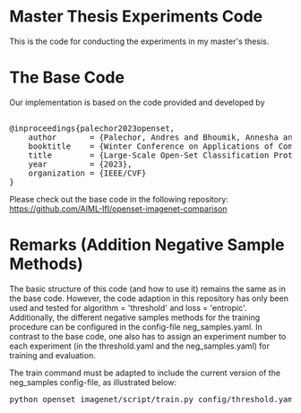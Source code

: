 # Master Thesis Experiments Code

This is the code for conducting the experiments in my master's thesis.

# The Base Code
Our implementation is based on the code provided and developed by
<pre> 
@inproceedings{palechor2023openset,
	author       = {Palechor, Andres and Bhoumik, Annesha and G\"unther, Manuel},
	booktitle    = {Winter Conference on Applications of Computer Vision (WACV)},
	title        = {Large-Scale Open-Set Classification Protocols for {ImageNet}},
	year         = {2023},
	organization = {IEEE/CVF}
}</pre>
Please check out the base code in the following repository: https://github.com/AIML-IfI/openset-imagenet-comparison

# Remarks (Addition Negative Sample Methods)
The basic structure of this code (and how to use it) remains the same as in the base code. However, the code adaption in this repository has only been used and tested for algorithm = 'threshold' and loss = 'entropic'. Additionally, the different negative samples methods for the training procedure can be configured in the config-file neg_samples.yaml. In contrast to the base code, one also has to assign an experiment number to each experiment (in the threshold.yaml and the neg_samples.yaml) for training and evaluation.

The train command must be adapted to include the current version of the neg_samples config-file, as illustrated below: 
<pre>
python openset_imagenet/script/train.py config/threshold.yaml config/neg_samples.yaml 2 -g
</pre>

